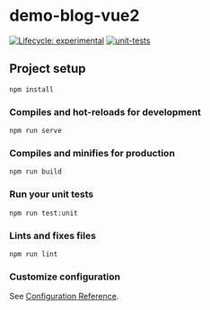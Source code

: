 # demo-blog-vue2
<!-- badges: start -->
[![Lifecycle: experimental](https://img.shields.io/badge/lifecycle-experimental-orange.svg)](https://www.tidyverse.org/lifecycle/#experimental)
[![unit-tests](https://github.com/JamesGallant/demo-blog-vue/actions/workflows/run-tests.yaml/badge.svg)](https://github.com/JamesGallant/demo-blog-vue/actions/workflows/run-tests.yaml)
<!-- badges: end -->
## Project setup
```
npm install
```

### Compiles and hot-reloads for development
```
npm run serve
```

### Compiles and minifies for production
```
npm run build
```

### Run your unit tests
```
npm run test:unit
```

### Lints and fixes files
```
npm run lint
```

### Customize configuration
See [Configuration Reference](https://cli.vuejs.org/config/).
